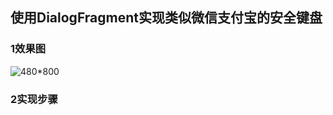 ## 使用DialogFragment实现类似微信支付宝的安全键盘

### 1效果图
![480*800](https://github.com/fanbaolong/MyApp/blob/master/test_1480666564776.gif)

### 2实现步骤

